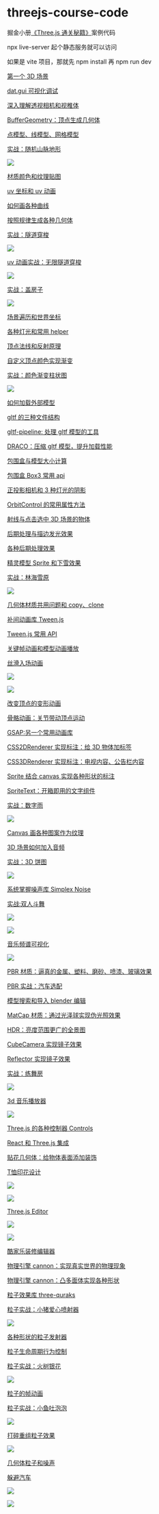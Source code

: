 # threejs-course-code

掘金小册[《Three.js 通关秘籍》](https://juejin.cn/book/7481132169944498226)案例代码 

npx live-server 起个静态服务就可以访问

如果是 vite 项目，那就先 npm install 再 npm run dev

[第一个 3D 场景](./first-scene/)

[dat.gui 可视化调试](./data-gui/)

[深入理解透视相机和视椎体](./perspective-camera/)

[BufferGeometry：顶点生成几何体](./buffer-geometry/)

[点模型、线模型、网格模型](./point-line-mesh/)

[实战：随机山脉地形](./mountain-terrain/)

![](./pic/mountain-terrain.gif)

[材质颜色和纹理贴图](./material-color-texture/)

[uv 坐标和 uv 动画](./texture-uv/)

[如何画各种曲线](./curve/)

[按照规律生成各种几何体](./generate-geometry/)

[实战：隧道穿梭](./tube-travel/)

![](./pic/tube-travel.gif)

[uv 动画实战：无限隧道穿梭](./infinite-tunnel/)

![](./pic/infinate-tunnel.gif)

[实战：盖房子](./house/)

![](./pic/house.gif)

[场景遍历和世界坐标](./scene-group/)

[各种灯光和常用 helper](./light-helper/)

[顶点法线和反射原理](./vertex-normal/)

[自定义顶点颜色实现渐变](./geometry-color)

[实战：颜色渐变柱状图](./gradient-color-bar-chart/)

![](./pic/gradient-color-bar-chart.gif)

[如何加载外部模型](./gltf-model/)

[gltf 的三种文件结构](./gltf-structure/)

[gltf-pipeline: 处理 gltf 模型的工具](./gltf-pipeline-test/)

[DRACO：压缩 gltf 模型，提升加载性能](./gltf-draco-test/)

[包围盒与模型大小计算](./box3-test/)

[包围盒 Box3 常用 api](./box3-api/)

[正投影相机和 3 种灯光的阴影](./orthographic-camera-shadow/)

[OrbitControl 的常用属性方法](./orbit-controls/)

[射线与点击选中 3D 场景的物体](./ray-caster/)

[后期处理与描边发光效果](./post-processing/)

[各种后期处理效果](./all-pass/)

[精灵模型 Sprite 和下雪效果](./sprite/)

[实战：林海雪原](./snowy-forest/)

![](./pic/snowy-forest.gif)

[几何体材质共用问题和 copy、clone](./material-share/)

[补间动画库 Tween.js](./tween-animation/)

[Tween.js 常用 API](./tween-all-feature/)

[关键帧动画和模型动画播放](./keyframes-animation/)

[丝滑入场动画](./tube-entry-animation/)

![](./pic/entry-animation1.gif)

![](./pic/entry-animation2.gif)

[改变顶点的变形动画](./morph-animation/)

[骨骼动画：关节带动顶点运动](./bone-animation/)

[GSAP:另一个常用动画库](./gsap-test/)

[CSS2DRenderer 实现标注：给 3D 物体加标签](./css2d-annotation/)

[CSS3DRenderer 实现标注：电视内容、公告栏内容](./css3d-annotation/)

[Sprite 结合 canvas 实现各种形状的标注](./canvas-sprite-annotation/)

[SpriteText：开箱即用的文字组件](./sprite-text-test/)

[实战：数字雨](./number-rain)

![](./pic/number-rain.gif)

[Canvas 画各种图案作为纹理](./canvas-texture/)

[3D 场景如何加入音频](./audio-api/)

[实战：3D 饼图](./3d-pie-chart/)

![](./pic/3d-pie-chart.gif)

[系统掌握噪声库 Simplex Noise](./simplex-noise-test/)

[实战:双人斗舞](./two-dancer/)

![](./pic/two-dancer1.gif)

![](./pic/two-dancer2.gif)

[音乐频谱可视化](./audio-analyser/)

![](./pic/audio-analyser.gif)

[PBR 材质：逼真的金属、塑料、磨砂、喷漆、玻璃效果](./pbr-material/)

[PBR 实战：汽车选配](./car-config/)

[模型搜索和导入 blender 编辑](./model-download-edit/)

[MatCap 材质：通过光泽球实现伪光照效果](./matcap-material/)

[HDR：亮度范围更广的全景图](./hdr-background/)

[CubeCamera 实现镜子效果](./cube-camera-envmap/)

[Reflector 实现镜子效果](./reflector-mirror/)

[实战：练舞房](./dancing-mirror/)

![](./pic/dancing-mirror.gif)

[3d 音乐播放器](./3d-music-player/)

![](./pic/3d-music-player.gif)

[Three.js 的各种控制器 Controls](./all-controls/)

[React 和 Three.js 集成](./react-three-app/)

[贴花几何体：给物体表面添加装饰](./decal-geometry/)

[T恤印花设计](./t-shirt-design/)

![](./pic/tshirt-design1.gif)

![](./pic/tshirt-design2.gif)

[Three.js Editor](./threejs-editor/)

![](./pic/threejs-editor1.gif)

![](./pic/threejs-editor2.gif)

[酷家乐装修编辑器](./home-decoration-editor/)

[物理引擎 cannon：实现真实世界的物理现象](./cannon-world/)

[物理引擎 cannon：凸多面体实现各种形状](./cannon-world/)

[粒子效果库 three-quraks](./three-quarks-test/)

[粒子实战：小猪爱心喷射器](./pig-heart-emmiter/)

![](./pic/pig-heart-emitter.gif)

[各种形状的粒子发射器](./all-shape-three-quarks/)

[粒子生命周期行为控制](./three-quarks-behavior-control/)

[粒子实战：火树银花](./three-quarks-fireworks/)

![](./pic/three-quarks-fireworks.gif)

[粒子的帧动画](./three-quarks-frame-animation/)

[粒子实战：小鱼吐泡泡](./fish-bubbles/)

![](./pic/fish-bubbles.gif)

[打碎重组粒子效果](./three-quarks-texture-sequencer/)

![](./pic/three-quarks-texture-sequencer.gif)

[几何体粒子和噪声](./three-quarks-mesh-noise/)

[躲避汽车](./dodge-cars/)

![](./pic/dodge-cars1.gif)

![](./pic/dodge-cars2.gif)

